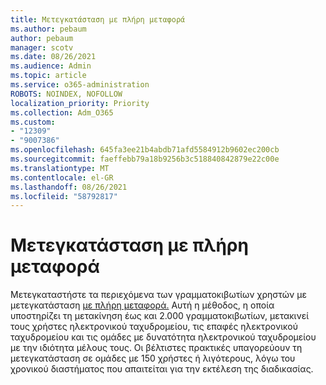 ```yaml
---
title: Μετεγκατάσταση με πλήρη μεταφορά
ms.author: pebaum
author: pebaum
manager: scotv
ms.date: 08/26/2021
ms.audience: Admin
ms.topic: article
ms.service: o365-administration
ROBOTS: NOINDEX, NOFOLLOW
localization_priority: Priority
ms.collection: Adm_O365
ms.custom:
- "12309"
- "9007386"
ms.openlocfilehash: 645fa3ee21b4abdb71afd5584912b9602ec200cb
ms.sourcegitcommit: faeffebb79a18b9256b3c518840842879e22c00e
ms.translationtype: MT
ms.contentlocale: el-GR
ms.lasthandoff: 08/26/2021
ms.locfileid: "58792817"
---
```

# <a name="cutover-migration"></a>Μετεγκατάσταση με πλήρη μεταφορά

Μετεγκαταστήστε τα περιεχόμενα των γραμματοκιβωτίων χρηστών με μετεγκατάσταση [με πλήρη μεταφορά.](https://admin.microsoft.com/adminportal/home#/cutoverwizard) Αυτή η μέθοδος, η οποία υποστηρίζει τη μετακίνηση έως και 2.000 γραμματοκιβωτίων, μετακινεί τους χρήστες ηλεκτρονικού ταχυδρομείου, τις επαφές ηλεκτρονικού ταχυδρομείου και τις ομάδες με δυνατότητα ηλεκτρονικού ταχυδρομείου με την ιδιότητα μέλους τους. Οι βέλτιστες πρακτικές υπαγορεύουν τη μετεγκατάσταση σε ομάδες με 150 χρήστες ή λιγότερους, λόγω του χρονικού διαστήματος που απαιτείται για την εκτέλεση της διαδικασίας.